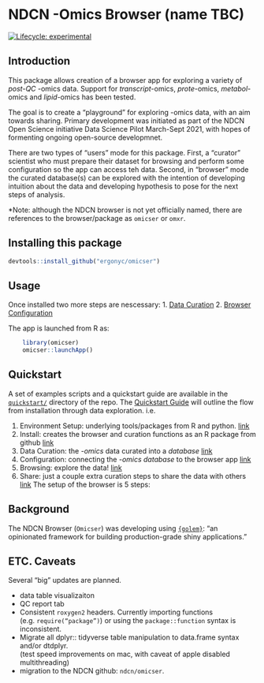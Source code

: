 
<!-- README.md is generated from README.Rmd. Please edit that file -->

# NDCN -Omics Browser (name TBC)

<!-- badges: start -->

[![Lifecycle:
experimental](https://img.shields.io/badge/lifecycle-experimental-orange.svg)](https://lifecycle.r-lib.org/articles/stages.html#experimental)
<!-- badges: end -->

## Introduction

This package allows creation of a browser app for exploring a variety of
*post-QC* -omics data. Support for *transcript*-omics, *prote*-omics,
*metabol*-omics and *lipid*-omics has been tested.

The goal is to create a “playground” for exploring -omics data, with an
aim towards sharing. Primary development was initiated as part of the
NDCN Open Science initiative Data Science Pilot March-Sept 2021, with
hopes of formenting ongoing open-source developmnet.

There are two types of “users” mode for this package. First, a “curator”
scientist who must prepare their dataset for browsing and perform some
configuration so the app can access teh data. Second, in “browser” mode
the curated database(s) can be explored with the intention of developing
intuition about the data and developing hypothesis to pose for the next
steps of analysis.

\*Note: although the NDCN browser is not yet officially named, there are
references to the browser/package as `omicser` or `omxr`.

## Installing this package

``` r
devtools::install_github("ergonyc/omicser")
```

## Usage

Once installed two more steps are nescessary: 1. [Data
Curation](quickstart/03_data_curation.md) 2. [Browser
Configuration](quickstart/04_configuration.md)

The app is launched from R as:

``` r
    library(omicser)
    omicser::launchApp()
```

## Quickstart

A set of examples scripts and a quickstart guide are available in the
[`quickstart/`](quickstart/) directory of the repo. The [Quickstart
Guide](quickstart/README.md) will outline the flow from installation
through data exploration. i.e.

1.  Environment Setup: underlying tools/packages from R and python.
    [link](quickstart/01_environment_setup.md)
2.  Install: creates the browser and curation functions as an R package
    from github [link](quickstart/02_install.md)
3.  Data Curation: the *-omics* data curated into a *database*
    [link](quickstart/03_data_curation.md)
4.  Configuration: connecting the *-omics database* to the browser app
    [link](quickstart/04_configuration.md)
5.  Browsing: explore the data! [link](quickstart/05_browsing.md)
6.  Share: just a couple extra curation steps to share the data with
    others [link](quickstart/06_sharing.Rmd) The setup of the browser is
    5 steps:

## Background

The NDCN Browser (`Omicser`) was developing using
[`{golem}`](https://github.com/ThinkR-open/golem): “an opinionated
framework for building production-grade shiny applications.”

## ETC. Caveats

Several “big” updates are planned.

-   data table visualizaiton
-   QC report tab
-   Consistent `roxygen2` headers. Currently importing functions
    (e.g. `require(“package”)`) or using the `package::function` syntax
    is inconsistent.  
-   Migrate all dplyr:: tidyverse table manipulation to data.frame
    syntax and/or dtdplyr.  
    (test speed improvements on mac, with caveat of apple disabled
    multithreading)
-   migration to the NDCN github: `ndcn/omicser`.
